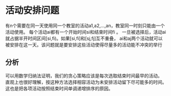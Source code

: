 # 活动安排问题

有n个需要在同一天使用同一个教室的活动a1,a2,…,an，教室同一时刻只能由一个活动使用。
每个活动ai都有一个开始时间si和结束时间fi 。
一旦被选择后，活动ai就占据半开时间区间[si,fi)。如果[si,fi]和[sj,fj]互不重叠，
ai和aj两个活动就可以被安排在这一天。该问题就是要安排这些活动使得尽量多的活动能不冲突的举行


## 分析

可以用数学归纳法证明，我们的贪心策略应该是每次选取结束时间最早的活动。
直观上也很好理解，按这种方法选择相容活动为未安排活动留下尽可能多的时间。
这也是把各项活动按照结束时间单调递增排序的原因。
